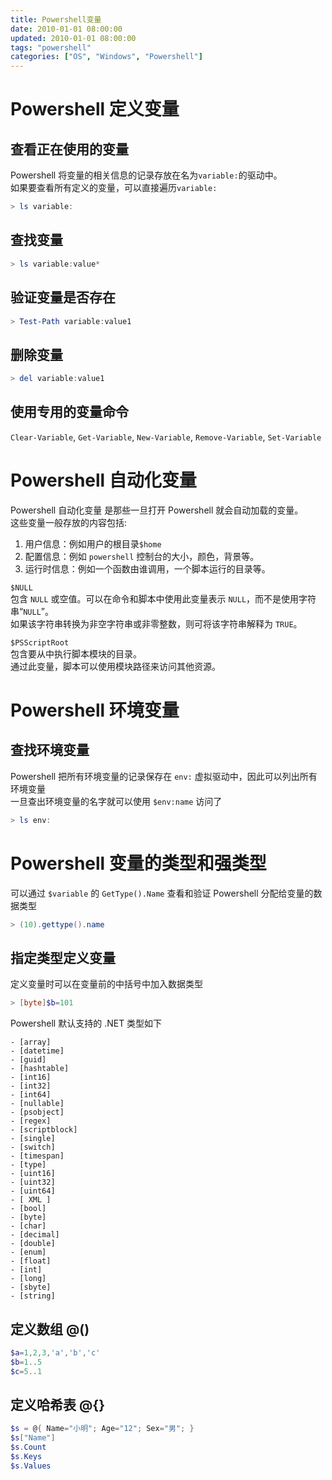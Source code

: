 ```yaml
---
title: Powershell变量
date: 2010-01-01 08:00:00
updated: 2010-01-01 08:00:00
tags: "powershell"
categories: ["OS", "Windows", "Powershell"]
---
```


# Powershell 定义变量

## 查看正在使用的变量

Powershell 将变量的相关信息的记录存放在名为`variable:`的驱动中。  
如果要查看所有定义的变量，可以直接遍历`variable:`

```powershell
> ls variable:
```

<!-- more -->

## 查找变量

```powershell
> ls variable:value*
```

## 验证变量是否存在

```powershell
> Test-Path variable:value1
```

## 删除变量

```powershell
> del variable:value1
```

## 使用专用的变量命令

`Clear-Variable`, `Get-Variable`, `New-Variable`, `Remove-Variable`, `Set-Variable`

# Powershell 自动化变量

Powershell 自动化变量 是那些一旦打开 Powershell 就会自动加载的变量。  
这些变量一般存放的内容包括:

1. 用户信息：例如用户的根目录`$home`
2. 配置信息：例如 `powershell` 控制台的大小，颜色，背景等。
3. 运行时信息：例如一个函数由谁调用，一个脚本运行的目录等。

`$NULL`  
包含 `NULL` 或空值。可以在命令和脚本中使用此变量表示 `NULL`，而不是使用字符串“`NULL`”。  
如果该字符串转换为非空字符串或非零整数，则可将该字符串解释为 `TRUE`。

`$PSScriptRoot`  
包含要从中执行脚本模块的目录。  
通过此变量，脚本可以使用模块路径来访问其他资源。

# Powershell 环境变量

## 查找环境变量

Powershell 把所有环境变量的记录保存在 `env:` 虚拟驱动中，因此可以列出所有环境变量  
一旦查出环境变量的名字就可以使用 `$env:name` 访问了

```powershell
> ls env:
```

# Powershell 变量的类型和强类型

可以通过 `$variable` 的 `GetType().Name` 查看和验证 Powershell 分配给变量的数据类型

```powershell
> (10).gettype().name
```

## 指定类型定义变量

定义变量时可以在变量前的中括号中加入数据类型

```powershell
> [byte]$b=101
```

Powershell 默认支持的 .NET 类型如下

```
- [array]
- [datetime]
- [guid]
- [hashtable]
- [int16]
- [int32]
- [int64]
- [nullable]
- [psobject]
- [regex]
- [scriptblock]
- [single]
- [switch]
- [timespan]
- [type]
- [uint16]
- [uint32]
- [uint64]
- [ XML ]
- [bool]
- [byte]
- [char]
- [decimal]
- [double]
- [enum]
- [float]
- [int]
- [long]
- [sbyte]
- [string]
```

## 定义数组 @()

```powershell
$a=1,2,3,'a','b','c'
$b=1..5
$c=5..1
```

## 定义哈希表 @{}

```powershell
$s = @{ Name="小明"; Age="12"; Sex="男"; }
$s["Name"]
$s.Count
$s.Keys
$s.Values
```

